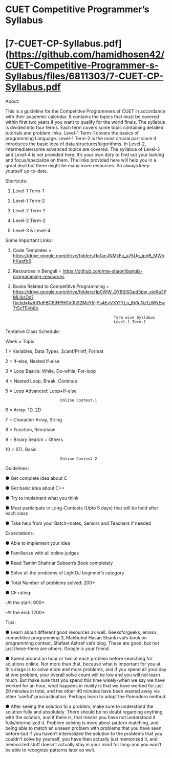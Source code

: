 # CUET Competitive Programmer’s Syllabus

# [7-CUET-CP-Syllabus.pdf](https://github.com/hamidhosen42/CUET-Competitive-Programmer-s-Syllabus/files/6811303/7-CUET-CP-Syllabus.pdf

About:

  This is a guideline for the Competitive Programmers of CUET in accordance with
their academic calendar. It contains the topics that must be covered within first two years
if you want to qualify for the world finals. The syllabus is divided into four terms. Each
term covers some topic containing detailed tutorials and problem links. Level-1 Term-1
covers the basics of programming Language. Level-1 Term-2 is the most crucial part since
it introduces the basic idea of data structures/algorithms. In Level-2, intermediate/some
advanced topics are covered. The syllabus of Level-3 and Level-4 is not provided here. It’s
your own duty to find out your lacking and focus/specialize on them. The links provided
here will help you in a great deal but there might be many more resources. So always
keep yourself up-to-date.

Shortcuts:
   1. Level-1 Term-1
      
   2. Level-1 Term-2
      
   3. Level-2 Term-1
      
   4. Level-2 Term-2
      
   5. Level-3 & Level-4

Some Important Links:
   1. Code Templates = https://drive.google.com/drive/folders/1o1aeJNMkFu_a75Ug_ipd6_MWnhKaqfbS
   
   2. Resources in Bengali = https://github.com/me-shaon/bangla-programming-resources

   3. Books Related to Competitive Programming = https://drive.google.com/drive/folders/1p0WW_QY8SiSGpd3pw_xjoRa3PMLlksOs?fbclid=IwAR1dFBC8tHPH0V0h32MeY5IjPs4EyVXYfYLn_8h1uNz1zWNEw7tScTEvb8o

                                                      Term wise Syllabus
                                                      Level-1 Term-1

Tentative Class Schedule:

   Week = Topic

   1 = Variables, Data Types, Scanf/Printf, Format 

   2 = If-else, Nested If-else

   3 = Loop Basics: While, Do-while, For-loop

   4 = Nested Loop, Break, Continue

   5 = Loop Advanced: Loop+If-else

                            Online Contest-1
                            
   6 = Array: 1D, 2D

   7 = Character Array, String

   8 = Function, Recursion

   9 = Binary Search + Others

   10 = STL Basic

                            Online Contest-2

Guidelines:

   ● Get complete idea about C
   
   ● Get basic idea about C++
   
   ● Try to implement what you think
   
   ● Must participate in Long-Contests (Upto 5 days) that will be held after each class
   
   ● Take help from your Batch-mates, Seniors and Teachers if needed


Expectations:

   ● Able to implement your idea
   
   ● Familiarize with all online judges
   
   ● Read Tamim Shahriar Subeen’s Book completely
   
   ● Solve all the problems of LightOJ beginner’s category
   
   ● Total Number of problems solved: 200+
   
   ● CF rating:
   
   -At the start: 900+
   
   -At the end: 1200+

Tips:

   ● Learn about different good resources as well. Geeksforgeeks, emaxx, competitive
programming 3, Mahbubul Hasan Shanto vai’s book on programming contest,
Shafaet Ashraf vai’s blog. These are good, but not just these-there are others.
Google is your friend.

  ● Spend around an hour or two at each problem before searching for solutions
online. Not more than that, because what is important for you at this stage is to
solve more and more problems, and if you spend all your day at one problem, your
overall solve count will be low and you will not learn much. But make sure that you
spend this time wisely-when we say we have worked for an hour, what happens in
reality is that we have worked for just 20 minutes in total, and the other 40 minutes
have been wasted away via other ‘useful’ procrastination. Perhaps learn to adopt
the Pomodoro method.

   ● After seeing the solution to a problem, make sure to understand the solution fully
and absolutely. There should be no doubt regarding anything with the solution,
and if there is, that means you have not understood it fully/internalized it. Problem
solving is more about pattern matching, and being able to match an unseen
problem with problems that you have seen before-but if you haven’t internalized
the solution to the problems that you couldn’t solve by yourself, you have then
actually just memorized it, and memorized stuff doesn’t actually stay in your mind
for long-and you won’t be able to recognize patterns later as well.

